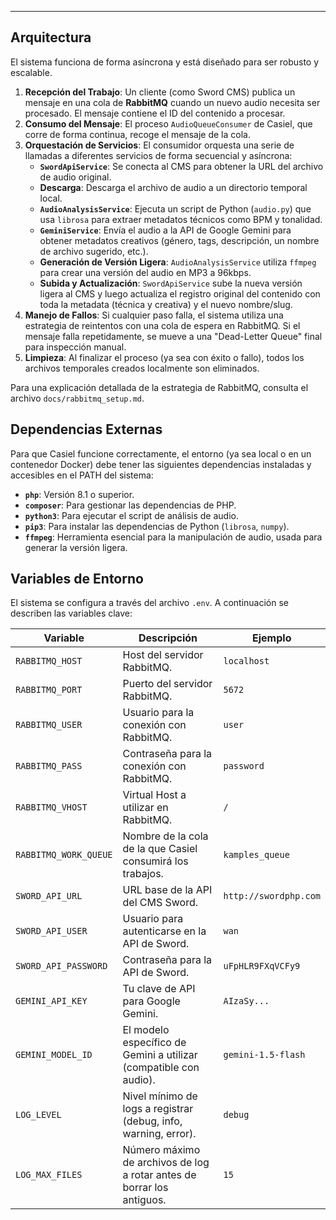 ---

## Arquitectura

El sistema funciona de forma asíncrona y está diseñado para ser robusto y escalable.

1.  **Recepción del Trabajo**: Un cliente (como Sword CMS) publica un mensaje en una cola de **RabbitMQ** cuando un nuevo audio necesita ser procesado. El mensaje contiene el ID del contenido a procesar.
2.  **Consumo del Mensaje**: El proceso `AudioQueueConsumer` de Casiel, que corre de forma continua, recoge el mensaje de la cola.
3.  **Orquestación de Servicios**: El consumidor orquesta una serie de llamadas a diferentes servicios de forma secuencial y asíncrona:
    -   **`SwordApiService`**: Se conecta al CMS para obtener la URL del archivo de audio original.
    -   **Descarga**: Descarga el archivo de audio a un directorio temporal local.
    -   **`AudioAnalysisService`**: Ejecuta un script de Python (`audio.py`) que usa `librosa` para extraer metadatos técnicos como BPM y tonalidad.
    -   **`GeminiService`**: Envía el audio a la API de Google Gemini para obtener metadatos creativos (género, tags, descripción, un nombre de archivo sugerido, etc.).
    -   **Generación de Versión Ligera**: `AudioAnalysisService` utiliza `ffmpeg` para crear una versión del audio en MP3 a 96kbps.
    -   **Subida y Actualización**: `SwordApiService` sube la nueva versión ligera al CMS y luego actualiza el registro original del contenido con toda la metadata (técnica y creativa) y el nuevo nombre/slug.
4.  **Manejo de Fallos**: Si cualquier paso falla, el sistema utiliza una estrategia de reintentos con una cola de espera en RabbitMQ. Si el mensaje falla repetidamente, se mueve a una "Dead-Letter Queue" final para inspección manual.
5.  **Limpieza**: Al finalizar el proceso (ya sea con éxito o fallo), todos los archivos temporales creados localmente son eliminados.

Para una explicación detallada de la estrategia de RabbitMQ, consulta el archivo `docs/rabbitmq_setup.md`.

## Dependencias Externas

Para que Casiel funcione correctamente, el entorno (ya sea local o en un contenedor Docker) debe tener las siguientes dependencias instaladas y accesibles en el PATH del sistema:

-   **`php`**: Versión 8.1 o superior.
-   **`composer`**: Para gestionar las dependencias de PHP.
-   **`python3`**: Para ejecutar el script de análisis de audio.
-   **`pip3`**: Para instalar las dependencias de Python (`librosa`, `numpy`).
-   **`ffmpeg`**: Herramienta esencial para la manipulación de audio, usada para generar la versión ligera.

## Variables de Entorno

El sistema se configura a través del archivo `.env`. A continuación se describen las variables clave:

| Variable              | Descripción                                                            | Ejemplo               |
| --------------------- | ---------------------------------------------------------------------- | --------------------- |
| `RABBITMQ_HOST`       | Host del servidor RabbitMQ.                                            | `localhost`           |
| `RABBITMQ_PORT`       | Puerto del servidor RabbitMQ.                                          | `5672`                |
| `RABBITMQ_USER`       | Usuario para la conexión con RabbitMQ.                                 | `user`                |
| `RABBITMQ_PASS`       | Contraseña para la conexión con RabbitMQ.                              | `password`            |
| `RABBITMQ_VHOST`      | Virtual Host a utilizar en RabbitMQ.                                   | `/`                   |
| `RABBITMQ_WORK_QUEUE` | Nombre de la cola de la que Casiel consumirá los trabajos.             | `kamples_queue`       |
| `SWORD_API_URL`       | URL base de la API del CMS Sword.                                      | `http://swordphp.com` |
| `SWORD_API_USER`      | Usuario para autenticarse en la API de Sword.                          | `wan`                 |
| `SWORD_API_PASSWORD`  | Contraseña para la API de Sword.                                       | `uFpHLR9FXqVCFy9`     |
| `GEMINI_API_KEY`      | Tu clave de API para Google Gemini.                                    | `AIzaSy...`           |
| `GEMINI_MODEL_ID`     | El modelo específico de Gemini a utilizar (compatible con audio).      | `gemini-1.5-flash`    |
| `LOG_LEVEL`           | Nivel mínimo de logs a registrar (debug, info, warning, error).        | `debug`               |
| `LOG_MAX_FILES`       | Número máximo de archivos de log a rotar antes de borrar los antiguos. | `15`                  |
